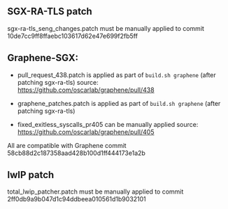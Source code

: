 ## SGX-RA-TLS patch
sgx-ra-tls_seng_changes.patch must be manually applied to commit 10de7cc9ff8ffaebc103617d62e47e699f2fb5ff

## Graphene-SGX:
* pull_request_438.patch is applied as part of `build.sh graphene` (after patching sgx-ra-tls)
	source: https://github.com/oscarlab/graphene/pull/438

* graphene_patches.patch is applied as part of `build.sh graphene` (after patching sgx-ra-tls)

* fixed_exitless_syscalls_pr405 can be manually applied
	source: https://github.com/oscarlab/graphene/pull/405

All are compatible with Graphene commit 58cb88d2c187358aad428b100d1ff444173e1a2b

## lwIP patch
total_lwip_patcher.patch must be manually applied to commit 2ff0db9a9b047d1c94ddbeea010561d1b9032101


